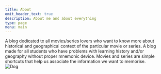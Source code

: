 ```yaml
---
title: About
omit_header_text: true
description: About me and about everything
type: page
menu: main
---
```


A blog dedicated to all movies/series lovers who want to know more about historical and geographical context of the particular movie or series.
A blog made for all students who have problems with learning history and/or geography without proper mnemonic device. Movies and series are simple shortcuts that help us associate the information we want to memorise.
![Dog](/images/dog.jpg)
